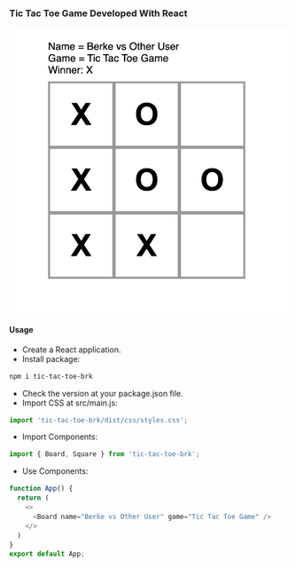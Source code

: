 ### Tic Tac Toe Game Developed With React 

![pic](images/game1.png)

#### Usage 

- Create a React application. 
- Install package: 

```bash
npm i tic-tac-toe-brk
```

- Check the version at your package.json file.
- Import CSS at src/main.js:

```js
import 'tic-tac-toe-brk/dist/css/styles.css';
```

- Import Components:
```js
import { Board, Square } from 'tic-tac-toe-brk';
```

- Use Components: 

```js
function App() {
  return (
    <>
      <Board name="Berke vs Other User" game="Tic Tac Toe Game" />
    </>
  )
}
export default App;
```
